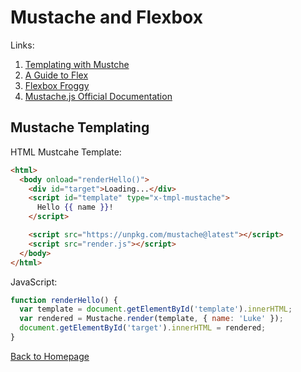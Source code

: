 # Mustache and Flexbox

Links:

1. [Templating with Mustche](https://medium.com/@1sherlynn/javascript-templating-language-and-engine-mustache-js-with-node-and-express-f4c2530e73b2)
2. [A Guide to Flex](https://css-tricks.com/snippets/css/a-guide-to-flexbox/)
3. [Flexbox Froggy](https://flexboxfroggy.com/)
4. [Mustache.js Official Documentation](https://github.com/janl/mustache.js)

## Mustache Templating


HTML Mustcahe Template:

```HTML
<html>
  <body onload="renderHello()">
    <div id="target">Loading...</div>
    <script id="template" type="x-tmpl-mustache">
      Hello {{ name }}!
    </script>

    <script src="https://unpkg.com/mustache@latest"></script>
    <script src="render.js"></script>
  </body>
</html>
```
JavaScript:

```JavaScript
function renderHello() {
  var template = document.getElementById('template').innerHTML;
  var rendered = Mustache.render(template, { name: 'Luke' });
  document.getElementById('target').innerHTML = rendered;
}
```

[Back to Homepage](https://ashcaz.github.io/reading-notes)